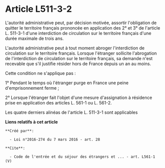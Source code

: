 # Article L511-3-2

L'autorité administrative peut, par décision motivée, assortir l'obligation de quitter le territoire français prononcée en
application des 2° et 3° de l'article L. 511-3-1 d'une interdiction de circulation sur le territoire français d'une durée
maximale de trois ans. 

L'autorité administrative peut à tout moment abroger l'interdiction de circulation sur le territoire français. Lorsque
l'étranger sollicite l'abrogation de l'interdiction de circulation sur le territoire français, sa demande n'est recevable que
s'il justifie résider hors de France depuis un an au moins. 

Cette condition ne s'applique pas : 

1° Pendant le temps où l'étranger purge en France une peine d'emprisonnement ferme ; 

2° Lorsque l'étranger fait l'objet d'une mesure d'assignation à résidence prise en application des articles L. 561-1 ou L.
561-2. 

Les quatre derniers alinéas de l'article L. 511-3-1 sont applicables

**Liens relatifs à cet article**

	**Créé par**:

	  - Loi n°2016-274 du 7 mars 2016 - art. 28

	**Cite**:

	  - Code de l'entrée et du séjour des étrangers et ... - art. L561-1 (V)
